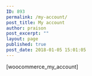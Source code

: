 ```yaml
---
ID: 893
permalink: /my-account/
post_title: My account
author: praison
post_excerpt: ""
layout: page
published: true
post_date: 2018-01-05 15:01:05
---
```

[woocommerce_my_account]